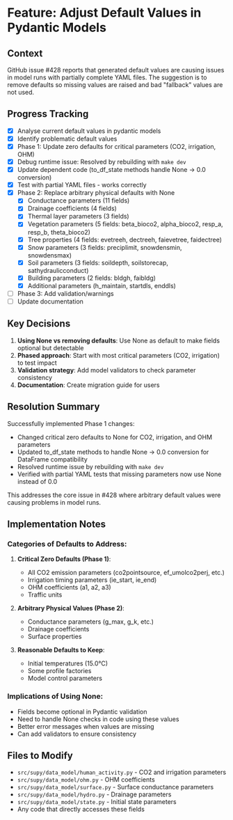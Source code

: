 # Feature: Adjust Default Values in Pydantic Models

## Context
GitHub issue #428 reports that generated default values are causing issues in model runs with partially complete YAML files. The suggestion is to remove defaults so missing values are raised and bad "fallback" values are not used.

## Progress Tracking
- [x] Analyse current default values in pydantic models
- [x] Identify problematic default values
- [x] Phase 1: Update zero defaults for critical parameters (CO2, irrigation, OHM)
- [x] Debug runtime issue: Resolved by rebuilding with `make dev`
- [x] Update dependent code (to_df_state methods handle None → 0.0 conversion)
- [x] Test with partial YAML files - works correctly
- [x] Phase 2: Replace arbitrary physical defaults with None
  - [x] Conductance parameters (11 fields)
  - [x] Drainage coefficients (4 fields)
  - [x] Thermal layer parameters (3 fields)
  - [x] Vegetation parameters (5 fields: beta_bioco2, alpha_bioco2, resp_a, resp_b, theta_bioco2)
  - [x] Tree properties (4 fields: evetreeh, dectreeh, faievetree, faidectree)
  - [x] Snow parameters (3 fields: preciplimit, snowdensmin, snowdensmax)
  - [x] Soil parameters (3 fields: soildepth, soilstorecap, sathydraulicconduct)
  - [x] Building parameters (2 fields: bldgh, faibldg)
  - [x] Additional parameters (h_maintain, startdls, enddls)
- [ ] Phase 3: Add validation/warnings
- [ ] Update documentation

## Key Decisions
1. **Using None vs removing defaults**: Use None as default to make fields optional but detectable
2. **Phased approach**: Start with most critical parameters (CO2, irrigation) to test impact
3. **Validation strategy**: Add model validators to check parameter consistency
4. **Documentation**: Create migration guide for users

## Resolution Summary

Successfully implemented Phase 1 changes:
- Changed critical zero defaults to None for CO2, irrigation, and OHM parameters
- Updated to_df_state methods to handle None → 0.0 conversion for DataFrame compatibility
- Resolved runtime issue by rebuilding with `make dev`
- Verified with partial YAML tests that missing parameters now use None instead of 0.0

This addresses the core issue in #428 where arbitrary default values were causing problems in model runs.

## Implementation Notes

### Categories of Defaults to Address:

1. **Critical Zero Defaults (Phase 1)**:
   - All CO2 emission parameters (co2pointsource, ef_umolco2perj, etc.)
   - Irrigation timing parameters (ie_start, ie_end)
   - OHM coefficients (a1, a2, a3)
   - Traffic units

2. **Arbitrary Physical Values (Phase 2)**:
   - Conductance parameters (g_max, g_k, etc.)
   - Drainage coefficients
   - Surface properties

3. **Reasonable Defaults to Keep**:
   - Initial temperatures (15.0°C)
   - Some profile factories
   - Model control parameters

### Implications of Using None:
- Fields become optional in Pydantic validation
- Need to handle None checks in code using these values
- Better error messages when values are missing
- Can add validators to ensure consistency

## Files to Modify
- `src/supy/data_model/human_activity.py` - CO2 and irrigation parameters
- `src/supy/data_model/ohm.py` - OHM coefficients
- `src/supy/data_model/surface.py` - Surface conductance parameters
- `src/supy/data_model/hydro.py` - Drainage parameters
- `src/supy/data_model/state.py` - Initial state parameters
- Any code that directly accesses these fields